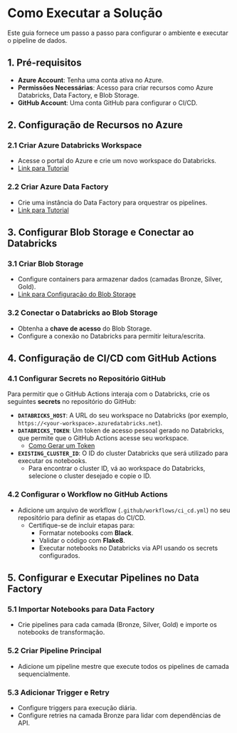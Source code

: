 # Como Executar a Solução

Este guia fornece um passo a passo para configurar o ambiente e executar o pipeline de dados.

## 1. Pré-requisitos
- **Azure Account**: Tenha uma conta ativa no Azure.
- **Permissões Necessárias**: Acesso para criar recursos como Azure Databricks, Data Factory, e Blob Storage.
- **GitHub Account**: Uma conta GitHub para configurar o CI/CD.

## 2. Configuração de Recursos no Azure

### 2.1 Criar Azure Databricks Workspace
- Acesse o portal do Azure e crie um novo workspace do Databricks.
- [Link para Tutorial](https://docs.microsoft.com/azure/databricks/)

### 2.2 Criar Azure Data Factory
- Crie uma instância do Data Factory para orquestrar os pipelines.
- [Link para Tutorial](https://learn.microsoft.com/azure/data-factory/)

## 3. Configurar Blob Storage e Conectar ao Databricks

### 3.1 Criar Blob Storage
- Configure containers para armazenar dados (camadas Bronze, Silver, Gold).
- [Link para Configuração do Blob Storage](https://learn.microsoft.com/azure/storage/blobs/)

### 3.2 Conectar o Databricks ao Blob Storage
- Obtenha a **chave de acesso** do Blob Storage.
- Configure a conexão no Databricks para permitir leitura/escrita.

## 4. Configuração de CI/CD com GitHub Actions

### 4.1 Configurar Secrets no Repositório GitHub
Para permitir que o GitHub Actions interaja com o Databricks, crie os seguintes **secrets** no repositório do GitHub:

- **`DATABRICKS_HOST`**: A URL do seu workspace no Databricks (por exemplo, `https://<your-workspace>.azuredatabricks.net`).
- **`DATABRICKS_TOKEN`**: Um token de acesso pessoal gerado no Databricks, que permite que o GitHub Actions acesse seu workspace.
  - [Como Gerar um Token](https://docs.databricks.com/dev-tools/api/latest/authentication.html)
- **`EXISTING_CLUSTER_ID`**: O ID do cluster Databricks que será utilizado para executar os notebooks.
  - Para encontrar o cluster ID, vá ao workspace do Databricks, selecione o cluster desejado e copie o ID.

### 4.2 Configurar o Workflow no GitHub Actions
- Adicione um arquivo de workflow (`.github/workflows/ci_cd.yml`) no seu repositório para definir as etapas do CI/CD.
  - Certifique-se de incluir etapas para:
    - Formatar notebooks com **Black**.
    - Validar o código com **Flake8**.
    - Executar notebooks no Databricks via API usando os secrets configurados.

## 5. Configurar e Executar Pipelines no Data Factory

### 5.1 Importar Notebooks para Data Factory
- Crie pipelines para cada camada (Bronze, Silver, Gold) e importe os notebooks de transformação.

### 5.2 Criar Pipeline Principal
- Adicione um pipeline mestre que execute todos os pipelines de camada sequencialmente.

### 5.3 Adicionar Trigger e Retry
- Configure triggers para execução diária.
- Configure retries na camada Bronze para lidar com dependências de API.
